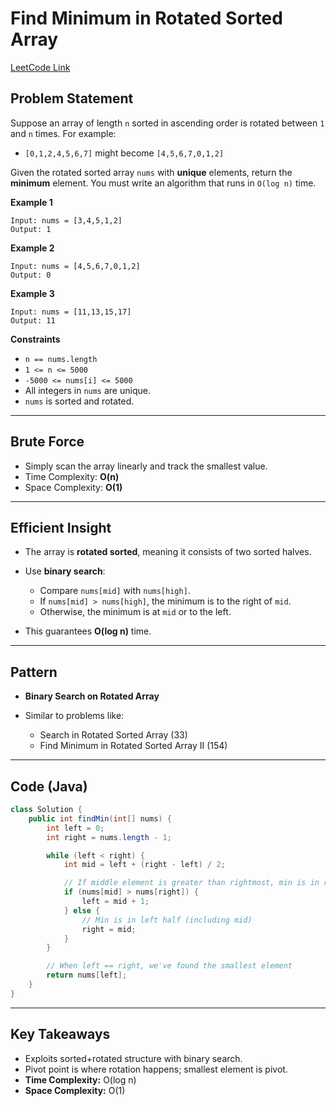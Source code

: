# Find Minimum in Rotated Sorted Array

[LeetCode Link](https://leetcode.com/problems/find-minimum-in-rotated-sorted-array/)

## Problem Statement

Suppose an array of length `n` sorted in ascending order is rotated between `1` and `n` times. For example:

* `[0,1,2,4,5,6,7]` might become `[4,5,6,7,0,1,2]`

Given the rotated sorted array `nums` with **unique** elements, return the **minimum** element.
You must write an algorithm that runs in `O(log n)` time.

**Example 1**

```
Input: nums = [3,4,5,1,2]
Output: 1
```

**Example 2**

```
Input: nums = [4,5,6,7,0,1,2]
Output: 0
```

**Example 3**

```
Input: nums = [11,13,15,17]
Output: 11
```

**Constraints**

* `n == nums.length`
* `1 <= n <= 5000`
* `-5000 <= nums[i] <= 5000`
* All integers in `nums` are unique.
* `nums` is sorted and rotated.

---

## Brute Force

* Simply scan the array linearly and track the smallest value.
* Time Complexity: **O(n)**
* Space Complexity: **O(1)**

---

## Efficient Insight

* The array is **rotated sorted**, meaning it consists of two sorted halves.
* Use **binary search**:

  * Compare `nums[mid]` with `nums[high]`.
  * If `nums[mid] > nums[high]`, the minimum is to the right of `mid`.
  * Otherwise, the minimum is at `mid` or to the left.
* This guarantees **O(log n)** time.

---

## Pattern

* **Binary Search on Rotated Array**
* Similar to problems like:

  * Search in Rotated Sorted Array (33)
  * Find Minimum in Rotated Sorted Array II (154)

---

## Code (Java)

```java
class Solution {
    public int findMin(int[] nums) {
        int left = 0;
        int right = nums.length - 1;

        while (left < right) {
            int mid = left + (right - left) / 2;

            // If middle element is greater than rightmost, min is in right half
            if (nums[mid] > nums[right]) {
                left = mid + 1;
            } else {
                // Min is in left half (including mid)
                right = mid;
            }
        }

        // When left == right, we've found the smallest element
        return nums[left];
    }
}
```

---

## Key Takeaways

* Exploits sorted+rotated structure with binary search.
* Pivot point is where rotation happens; smallest element is pivot.
* **Time Complexity:** O(log n)
* **Space Complexity:** O(1)
